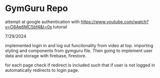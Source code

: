 # GymGuru Repo
attempt at google authentication with https://www.youtube.com/watch?v=O8Ae6MC5bf4&t=0s tutorial 

7/29/2024

implemented login in and log out funcitonality from video at top. importing styling and components from gymguru file. Then going to implement user data and storage with firebase, firestore. 


for each page check if redirect is included such that if user is not logged in automatically redirects to login page.


